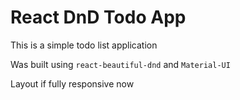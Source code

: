 React DnD Todo App
==========================

This is a simple todo list application

Was built using `react-beautiful-dnd` and `Material-UI`

Layout if fully responsive now 
